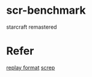 # scr-benchmark
starcraft remastered

# Refer
[replay format](https://raw.githubusercontent.com/HearthSim/pyreplib/master/doc/replay_format.txt)
[screp](https://github.com/icza/screp)

